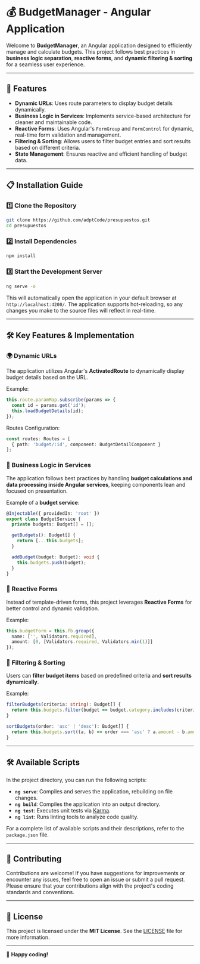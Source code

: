 # 💰 BudgetManager - Angular Application

Welcome to **BudgetManager**, an Angular application designed to efficiently manage and calculate budgets. This project follows best practices in **business logic separation**, **reactive forms**, and **dynamic filtering & sorting** for a seamless user experience.

---

## 🌟 Features
- **Dynamic URLs**: Uses route parameters to display budget details dynamically.
- **Business Logic in Services**: Implements service-based architecture for cleaner and maintainable code.
- **Reactive Forms**: Uses Angular's `FormGroup` and `FormControl` for dynamic, real-time form validation and management.
- **Filtering & Sorting**: Allows users to filter budget entries and sort results based on different criteria.
- **State Management**: Ensures reactive and efficient handling of budget data.

---

## 📋 Installation Guide

### 1️⃣ Clone the Repository
```bash
git clone https://github.com/adptCode/presupuestos.git
cd presupuestos
```

### 2️⃣ Install Dependencies
```bash
npm install
```

### 3️⃣ Start the Development Server
```bash
ng serve -o
```
This will automatically open the application in your default browser at `http://localhost:4200/`. The application supports hot-reloading, so any changes you make to the source files will reflect in real-time.

---

## 🛠️ Key Features & Implementation

### 🌍 Dynamic URLs
The application utilizes Angular's **ActivatedRoute** to dynamically display budget details based on the URL.

Example:
```typescript
this.route.paramMap.subscribe(params => {
  const id = params.get('id');
  this.loadBudgetDetails(id);
});
```

Routes Configuration:
```typescript
const routes: Routes = [
  { path: 'budget/:id', component: BudgetDetailComponent }
];
```

### 🔹 Business Logic in Services
The application follows best practices by handling **budget calculations and data processing inside Angular services**, keeping components lean and focused on presentation.

Example of a **budget service**:
```typescript
@Injectable({ providedIn: 'root' })
export class BudgetService {
  private budgets: Budget[] = [];

  getBudgets(): Budget[] {
    return [...this.budgets];
  }

  addBudget(budget: Budget): void {
    this.budgets.push(budget);
  }
}
```

### 🔹 Reactive Forms
Instead of template-driven forms, this project leverages **Reactive Forms** for better control and dynamic validation.

Example:
```typescript
this.budgetForm = this.fb.group({
  name: ['', Validators.required],
  amount: [0, [Validators.required, Validators.min(1)]]
});
```

### 🔹 Filtering & Sorting
Users can **filter budget items** based on predefined criteria and **sort results dynamically**.

Example:
```typescript
filterBudgets(criteria: string): Budget[] {
  return this.budgets.filter(budget => budget.category.includes(criteria));
}

sortBudgets(order: 'asc' | 'desc'): Budget[] {
  return this.budgets.sort((a, b) => order === 'asc' ? a.amount - b.amount : b.amount - a.amount);
}
```

---


## 🛠️ Available Scripts

In the project directory, you can run the following scripts:

- **`ng serve`**: Compiles and serves the application, rebuilding on file changes.
- **`ng build`**: Compiles the application into an output directory.
- **`ng test`**: Executes unit tests via [Karma](https://karma-runner.github.io).
- **`ng lint`**: Runs linting tools to analyze code quality.

For a complete list of available scripts and their descriptions, refer to the `package.json` file.

---

## 🤝 Contributing

Contributions are welcome! If you have suggestions for improvements or encounter any issues, feel free to open an issue or submit a pull request. Please ensure that your contributions align with the project's coding standards and conventions.

---

## 📜 License

This project is licensed under the **MIT License**. See the [LICENSE](LICENSE) file for more information.

---

🚀 **Happy coding!**
